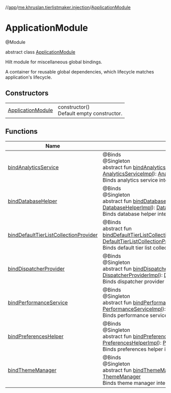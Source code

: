 //[app](../../../index.md)/[me.khruslan.tierlistmaker.injection](../index.md)/[ApplicationModule](index.md)

# ApplicationModule

@Module

abstract class [ApplicationModule](index.md)

Hilt module for miscellaneous global bindings.

A container for reusable global dependencies, which lifecycle matches application's lifecycle.

## Constructors

| | |
|---|---|
| [ApplicationModule](-application-module.md) | constructor()<br>Default empty constructor. |

## Functions

| Name | Summary |
|---|---|
| [bindAnalyticsService](bind-analytics-service.md) | @Binds<br>@Singleton<br>abstract fun [bindAnalyticsService](bind-analytics-service.md)(analyticsServiceImpl: [AnalyticsServiceImpl](../../me.khruslan.tierlistmaker.util.analytics/-analytics-service-impl/index.md)): [AnalyticsService](../../me.khruslan.tierlistmaker.util.analytics/-analytics-service/index.md)<br>Binds analytics service interface to its implementation. |
| [bindDatabaseHelper](bind-database-helper.md) | @Binds<br>@Singleton<br>abstract fun [bindDatabaseHelper](bind-database-helper.md)(databaseHelperImpl: [DatabaseHelperImpl](../../me.khruslan.tierlistmaker.data.providers.database/-database-helper-impl/index.md)): [DatabaseHelper](../../me.khruslan.tierlistmaker.data.providers.database/-database-helper/index.md)<br>Binds database helper interface to its implementation. |
| [bindDefaultTierListCollectionProvider](bind-default-tier-list-collection-provider.md) | @Binds<br>abstract fun [bindDefaultTierListCollectionProvider](bind-default-tier-list-collection-provider.md)(defaultTierListCollectionProviderImpl: [DefaultTierListCollectionProviderImpl](../../me.khruslan.tierlistmaker.data.providers.database/-default-tier-list-collection-provider-impl/index.md)): [DefaultTierListCollectionProvider](../../me.khruslan.tierlistmaker.data.providers.database/-default-tier-list-collection-provider/index.md)<br>Binds default tier list collection provider interface to its implementation. |
| [bindDispatcherProvider](bind-dispatcher-provider.md) | @Binds<br>@Singleton<br>abstract fun [bindDispatcherProvider](bind-dispatcher-provider.md)(dispatcherProviderImpl: [DispatcherProviderImpl](../../me.khruslan.tierlistmaker.data.providers.dispatchers/-dispatcher-provider-impl/index.md)): [DispatcherProvider](../../me.khruslan.tierlistmaker.data.providers.dispatchers/-dispatcher-provider/index.md)<br>Binds dispatcher provider interface to its implementation. |
| [bindPerformanceService](bind-performance-service.md) | @Binds<br>@Singleton<br>abstract fun [bindPerformanceService](bind-performance-service.md)(performanceServiceImpl: [PerformanceServiceImpl](../../me.khruslan.tierlistmaker.util.performance/-performance-service-impl/index.md)): [PerformanceService](../../me.khruslan.tierlistmaker.util.performance/-performance-service/index.md)<br>Binds performance service interface to its implementation. |
| [bindPreferencesHelper](bind-preferences-helper.md) | @Binds<br>@Singleton<br>abstract fun [bindPreferencesHelper](bind-preferences-helper.md)(preferencesHelperImpl: [PreferencesHelperImpl](../../me.khruslan.tierlistmaker.data.providers.database/-preferences-helper-impl/index.md)): [PreferencesHelper](../../me.khruslan.tierlistmaker.data.providers.database/-preferences-helper/index.md)<br>Binds preferences helper interface to its implementation. |
| [bindThemeManager](bind-theme-manager.md) | @Binds<br>@Singleton<br>abstract fun [bindThemeManager](bind-theme-manager.md)(themeManagerImpl: [ThemeManagerImpl](../../me.khruslan.tierlistmaker.presentation.utils.theme/-theme-manager-impl/index.md)): [ThemeManager](../../me.khruslan.tierlistmaker.presentation.utils.theme/-theme-manager/index.md)<br>Binds theme manager interface to its implementation. |

